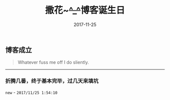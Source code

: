 ﻿---
layout: post
title: "撒花~~~^_^~~博客诞生日"
date: 2017-11-25
excerpt: "无意或有意，它终究还是开始了."
tags: [历史,杂谈]
comments: true
feature: http://jlwebs.github.io/assets/img/thumb.jpeg
---

## 博客成立


> Whatever fuss me off I do sliently.
----------

### 折腾几番，终于基本完毕，过几天来填坑 

`new` -  `2017/11/25 1:54:10 `